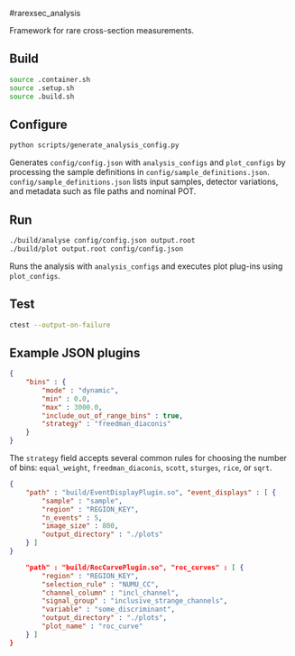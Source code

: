 #rarexsec_analysis

Framework for rare cross-section measurements.

## Build
```bash
source .container.sh
source .setup.sh
source .build.sh
```

## Configure
```bash
python scripts/generate_analysis_config.py
```
Generates `config/config.json` with `analysis_configs` and `plot_configs` by processing the sample definitions in `config/sample_definitions.json`.
`config/sample_definitions.json` lists input samples, detector variations, and metadata such as file paths and nominal POT.

## Run
```bash
./build/analyse config/config.json output.root
./build/plot output.root config/config.json
```
Runs the analysis with `analysis_configs` and executes plot plug-ins using `plot_configs`.

## Test
```bash
ctest --output-on-failure
```

## Example JSON plugins
```json
{
    "bins" : {
        "mode" : "dynamic",
        "min" : 0.0,
        "max" : 3000.0,
        "include_out_of_range_bins" : true,
        "strategy" : "freedman_diaconis"
    }
}
```

The `strategy` field accepts several common rules for choosing the number of
bins: `equal_weight`, `freedman_diaconis`, `scott`, `sturges`, `rice`, or
`sqrt`.

```json
{
    "path" : "build/EventDisplayPlugin.so", "event_displays" : [ {
        "sample" : "sample",
        "region" : "REGION_KEY",
        "n_events" : 5,
        "image_size" : 800,
        "output_directory" : "./plots"
    } ]
}
```

```json {
    "path" : "build/RocCurvePlugin.so", "roc_curves" : [ {
        "region" : "REGION_KEY",
        "selection_rule" : "NUMU_CC",
        "channel_column" : "incl_channel",
        "signal_group" : "inclusive_strange_channels",
        "variable" : "some_discriminant",
        "output_directory" : "./plots",
        "plot_name" : "roc_curve"
    } ]
}
```

